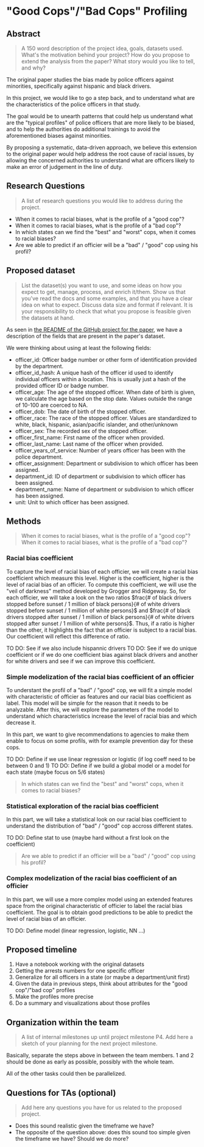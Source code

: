 # "Good Cops"/"Bad Cops" Profiling

## Abstract

> A 150 word description of the project idea, goals, datasets used. What's the motivation behind your project? How do you propose to extend the analysis from the paper? What story would you like to tell, and why?

The original paper studies the bias made by police officers against minorities, specifically against hispanic and black drivers.

In this project, we would like to go a step back, and to understand what are the characteristics of the police officers in that study.

The goal would be to unearth patterns that could help us understand what are the "typical profiles" of police officers that are
more likely to be biased, and to help the authorities do additional trainings to avoid the aforementioned biases against minorities.

By proposing a systematic, data-driven approach, we believe this extension to the original paper would help address
the root cause of racial issues, by allowing the concerned authorities to understand what are officers likely to make
an error of judgement in the line of duty.

## Research Questions

> A list of research questions you would like to address during the project.

* When it comes to racial biases, what is the profile of a "good cop"?
* When it comes to racial biases, what is the profile of a "bad cop"?
* In which states can we find the "best" and "worst" cops, when it comes to racial biases?
* Are we able to predict if an officier will be a "bad" / "good" cop using his profil?

## Proposed dataset

> List the dataset(s) you want to use, and some ideas on how you expect to get, manage, process, and enrich it/them. Show us that you've read the docs and some examples, and that you have a clear idea on what to expect. Discuss data size and format if relevant. It is your responsibility to check that what you propose is feasible given the datasets at hand.

As seen in [the README of the GitHub project for the paper](https://github.com/stanford-policylab/opp/blob/master/data_readme.md), we have a description of the fields that are present in the paper's dataset.

We were thinking about using at least the following fields:

* officer_id: Officer badge number or other form of identification provided by the department.
* officer_id_hash: A unique hash of the officer id used to identify individual officers within a location. This is usually just a hash of the provided officer ID or badge number.
* officer_age: The age of the stopped officer. When date of birth is given, we calculate the age based on the stop date. Values outside the range of 10-100 are coerced to NA.
* officer_dob: The date of birth of the stopped officer.
* officer_race: The race of the stopped officer. Values are standardized to white, black, hispanic, asian/pacific islander, and other/unknown
* officer_sex: The recorded sex of the stopped officer.
* officer_first_name: First name of the officer when provided.
* officer_last_name: Last name of the officer when provided.
* officer_years_of_service: Number of years officer has been with the police department.
* officer_assignment: Department or subdivision to which officer has been assigned.
* department_id: ID of department or subdivision to which officer has been assigned.
* department_name: Name of department or subdivision to which officer has been assigned.
* unit: Unit to which officer has been assigned.

## Methods


> When it comes to racial biases, what is the profile of a "good cop"?
> When it comes to racial biases, what is the profile of a "bad cop"?
  
  
### Racial bias coefficient
  
To capture the level of racial bias of each officier, we will create a racial bias coefficient which measure this level. Higher is the coefficient, higher is the level of racial bias of an officier. To compute this coefficient, we will use the "veil of darkness" method developed by Grogger and Ridgeway. So, for each officier, we will take a look on the two ratios $frac{# of black drivers stopped before sunset / 1 million of black persons}{# of white drivers stopped before sunset / 1 million of white persons}$ and $frac{# of black drivers stopped after sunset / 1 million of black persons}{# of white drivers stopped after sunset / 1 million of white persons}$. Thus, if a ratio is higher than the other, it highlights the fact that an officier is subject to a racial bias. Our coefficient will reflect this difference of ratio.

TO DO: See if we also include hispannic drivers
TO DO: See if we do unique coefficient or if we do one coefficient bias against black drivers and another for white drivers and see if we can improve this coefficient.

### Simple modelization of the racial bias coefficient of an officier

To understant the profil of a "bad" / "good" cop, we will fit a simple model with characteristic of officier as features and our racial bias coefficient as label. This model will be simple for the reason that it needs to be analyzable. After this, we will explore the parameters of the model to understand which characteristics increase the level of racial bias and which decrease it.

In this part, we want to give recommendations to agencies to make them enable to focus on some profils, with for example prevention day for these cops.

TO DO: Define if we use linear regression or logistic (if log coeff need to be between 0 and 1)
TO DO: Define if we build a global model or a model for each state (maybe focus on 5/6 states)


> In which states can we find the "best" and "worst" cops, when it comes to racial biases?


### Statistical exploration of the racial bias coefficient

In this part, we will take a statistical look on our racial bias coefficient to understand the distribution of "bad" / "good" cop accross different states.

TO DO: Define stat to use (maybe hard without a first look on the coefficient)


> Are we able to predict if an officier will be a "bad" / "good" cop using his profil?


### Complex modelization of the racial bias coefficient of an officier

In this part, we will use a more complex model using an extended features space from the original characteristic of officier to label the racial bias coefficient. The goal is to obtain good predictions to be able to predict the level of racial bias of an officier.

TO DO: Define model (linear regression, logistic, NN ...)

## Proposed timeline

1. Have a notebook working with the original datasets
2. Getting the arrests numbers for one specific officer
3. Generalize for all officers in a state (or maybe a department/unit first)
4. Given the data in previous steps, think about attributes for the "good cop"/"bad cop" profiles
5. Make the profiles more precise
6. Do a summary and visualizations about those profiles

## Organization within the team

> A list of internal milestones up until project milestone P4. Add here a sketch of your planning for the next project milestone.

Basically, separate the steps above in between the team members. 1 and 2 should be done as early as possible, possibly with the whole team.

All of the other tasks could then be parallelized.

## Questions for TAs (optional)

> Add here any questions you have for us related to the proposed project.

* Does this sound realistic given the timeframe we have?
* The opposite of the question above: does this sound too simple given the timeframe we have? Should we do more?
